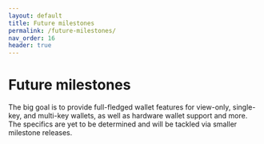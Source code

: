 ```yaml
---
layout: default
title: Future milestones
permalink: /future-milestones/
nav_order: 16
header: true
---
```


# Future milestones

The big goal is to provide full-fledged wallet features for view-only, single-key, and multi-key wallets, as well as hardware wallet support and more. The specifics are yet to be determined and will be tackled via smaller milestone releases.
